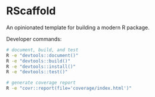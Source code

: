 # RScaffold

An opinionated template for building a modern R package.


Developer commands:

```bash
# document, build, and test
R -e "devtools::document()"
R -e "devtools::build()"
R -e "devtools::install()"
R -e "devtools::test()"

# generate coverage report
R -e "covr::report(file='coverage/index.html')"
```

